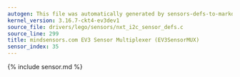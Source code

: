 ```yaml
---
autogen: This file was automatically generated by sensors-defs-to-markdown.py
kernel_version: 3.16.7-ckt4-ev3dev1
source_file: drivers/lego/sensors/nxt_i2c_sensor_defs.c
source_line: 299
title: mindsensors.com EV3 Sensor Multiplexer (EV3SensorMUX)
sensor_index: 35
---
```


{% include sensor.md %}
